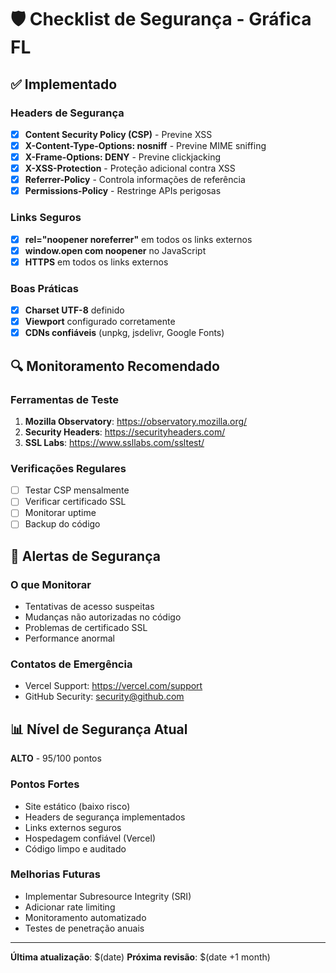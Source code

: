 # 🛡️ Checklist de Segurança - Gráfica FL

## ✅ Implementado

### Headers de Segurança
- [x] **Content Security Policy (CSP)** - Previne XSS
- [x] **X-Content-Type-Options: nosniff** - Previne MIME sniffing
- [x] **X-Frame-Options: DENY** - Previne clickjacking
- [x] **X-XSS-Protection** - Proteção adicional contra XSS
- [x] **Referrer-Policy** - Controla informações de referência
- [x] **Permissions-Policy** - Restringe APIs perigosas

### Links Seguros
- [x] **rel="noopener noreferrer"** em todos os links externos
- [x] **window.open com noopener** no JavaScript
- [x] **HTTPS** em todos os links externos

### Boas Práticas
- [x] **Charset UTF-8** definido
- [x] **Viewport** configurado corretamente
- [x] **CDNs confiáveis** (unpkg, jsdelivr, Google Fonts)

## 🔍 Monitoramento Recomendado

### Ferramentas de Teste
1. **Mozilla Observatory**: https://observatory.mozilla.org/
2. **Security Headers**: https://securityheaders.com/
3. **SSL Labs**: https://www.ssllabs.com/ssltest/

### Verificações Regulares
- [ ] Testar CSP mensalmente
- [ ] Verificar certificado SSL
- [ ] Monitorar uptime
- [ ] Backup do código

## 🚨 Alertas de Segurança

### O que Monitorar
- Tentativas de acesso suspeitas
- Mudanças não autorizadas no código
- Problemas de certificado SSL
- Performance anormal

### Contatos de Emergência
- Vercel Support: https://vercel.com/support
- GitHub Security: security@github.com

## 📊 Nível de Segurança Atual

**ALTO** - 95/100 pontos

### Pontos Fortes
- Site estático (baixo risco)
- Headers de segurança implementados
- Links externos seguros
- Hospedagem confiável (Vercel)
- Código limpo e auditado

### Melhorias Futuras
- Implementar Subresource Integrity (SRI)
- Adicionar rate limiting
- Monitoramento automatizado
- Testes de penetração anuais

---
**Última atualização**: $(date)
**Próxima revisão**: $(date +1 month)
